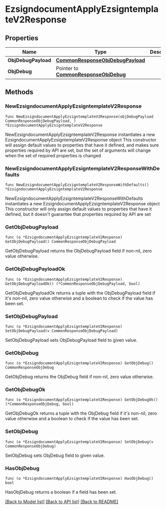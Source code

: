 # EzsigndocumentApplyEzsigntemplateV2Response

## Properties

Name | Type | Description | Notes
------------ | ------------- | ------------- | -------------
**ObjDebugPayload** | [**CommonResponseObjDebugPayload**](CommonResponseObjDebugPayload.md) |  | 
**ObjDebug** | Pointer to [**CommonResponseObjDebug**](CommonResponseObjDebug.md) |  | [optional] 

## Methods

### NewEzsigndocumentApplyEzsigntemplateV2Response

`func NewEzsigndocumentApplyEzsigntemplateV2Response(objDebugPayload CommonResponseObjDebugPayload, ) *EzsigndocumentApplyEzsigntemplateV2Response`

NewEzsigndocumentApplyEzsigntemplateV2Response instantiates a new EzsigndocumentApplyEzsigntemplateV2Response object
This constructor will assign default values to properties that have it defined,
and makes sure properties required by API are set, but the set of arguments
will change when the set of required properties is changed

### NewEzsigndocumentApplyEzsigntemplateV2ResponseWithDefaults

`func NewEzsigndocumentApplyEzsigntemplateV2ResponseWithDefaults() *EzsigndocumentApplyEzsigntemplateV2Response`

NewEzsigndocumentApplyEzsigntemplateV2ResponseWithDefaults instantiates a new EzsigndocumentApplyEzsigntemplateV2Response object
This constructor will only assign default values to properties that have it defined,
but it doesn't guarantee that properties required by API are set

### GetObjDebugPayload

`func (o *EzsigndocumentApplyEzsigntemplateV2Response) GetObjDebugPayload() CommonResponseObjDebugPayload`

GetObjDebugPayload returns the ObjDebugPayload field if non-nil, zero value otherwise.

### GetObjDebugPayloadOk

`func (o *EzsigndocumentApplyEzsigntemplateV2Response) GetObjDebugPayloadOk() (*CommonResponseObjDebugPayload, bool)`

GetObjDebugPayloadOk returns a tuple with the ObjDebugPayload field if it's non-nil, zero value otherwise
and a boolean to check if the value has been set.

### SetObjDebugPayload

`func (o *EzsigndocumentApplyEzsigntemplateV2Response) SetObjDebugPayload(v CommonResponseObjDebugPayload)`

SetObjDebugPayload sets ObjDebugPayload field to given value.


### GetObjDebug

`func (o *EzsigndocumentApplyEzsigntemplateV2Response) GetObjDebug() CommonResponseObjDebug`

GetObjDebug returns the ObjDebug field if non-nil, zero value otherwise.

### GetObjDebugOk

`func (o *EzsigndocumentApplyEzsigntemplateV2Response) GetObjDebugOk() (*CommonResponseObjDebug, bool)`

GetObjDebugOk returns a tuple with the ObjDebug field if it's non-nil, zero value otherwise
and a boolean to check if the value has been set.

### SetObjDebug

`func (o *EzsigndocumentApplyEzsigntemplateV2Response) SetObjDebug(v CommonResponseObjDebug)`

SetObjDebug sets ObjDebug field to given value.

### HasObjDebug

`func (o *EzsigndocumentApplyEzsigntemplateV2Response) HasObjDebug() bool`

HasObjDebug returns a boolean if a field has been set.


[[Back to Model list]](../README.md#documentation-for-models) [[Back to API list]](../README.md#documentation-for-api-endpoints) [[Back to README]](../README.md)


